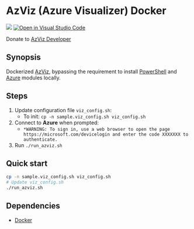 # AzViz (Azure Visualizer) Docker

![](https://badgen.net/badge/icon/gitguardian/green?icon=gitguardian&label)
[![Open in Visual Studio Code](https://open.vscode.dev/badges/open-in-vscode.svg)](https://open.vscode.dev/JosiahSiegel/AzViz-Docker)

Donate to [AzViz Developer](https://github.com/PrateekKumarSingh/AzViz#readme)

## Synopsis

Dockerized [AzViz](https://github.com/PrateekKumarSingh/AzViz), bypassing the requirement to install [PowerShell](https://docs.microsoft.com/en-us/powershell/scripting/install/installing-powershell-on-linux?view=powershell-7.2) and [Azure](https://docs.microsoft.com/en-us/powershell/azure/install-az-ps) modules locally.

## Steps

 1. Update configuration file `viz_config.sh`:
    * To init: `cp -n sample.viz_config.sh viz_config.sh`
 2. Connect to **Azure** when prompted:
    * ```*WARNING: To sign in, use a web browser to open the page https://microsoft.com/devicelogin and enter the code XXXXXXX to authenticate.```
 3. Run `./run_azviz.sh`

## Quick start

```sh
cp -n sample.viz_config.sh viz_config.sh
# Update viz_config.sh
./run_azviz.sh
```

## Dependencies

 * [Docker](https://docs.docker.com/get-docker/)
